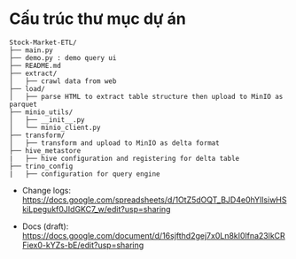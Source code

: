 # Cấu trúc thư mục dự án

```plaintext
Stock-Market-ETL/
├── main.py
├── demo.py : demo query ui
├── README.md
├── extract/
│   ├── crawl data from web
├── load/
│   ├── parse HTML to extract table structure then upload to MinIO as parquet
├── minio_utils/
│   ├── __init__.py
│   └── minio_client.py
├── transform/
│   ├── transform and upload to MinIO as delta format
├── hive_metastore
|   ├── hive configuration and registering for delta table
├── trino_config
|   ├── configuration for query engine
```
- Change logs: https://docs.google.com/spreadsheets/d/1OtZ5dOQT_BJD4e0hYIlsiwHSkiLpegukf0JIdGKC7_w/edit?usp=sharing

- Docs (draft): https://docs.google.com/document/d/16sjfthd2gej7x0Ln8kI0lfna23lkCRFiex0-kYZs-bE/edit?usp=sharing

